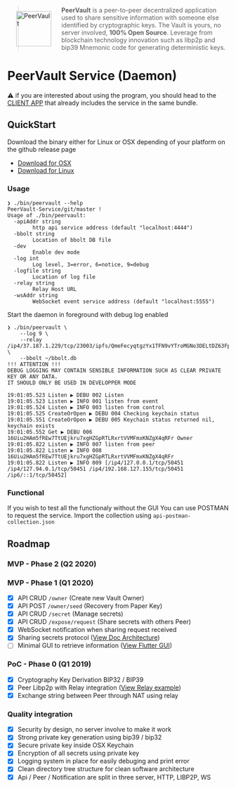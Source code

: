 <a href="https://peervault.github.io/architecture-rfcs">
  <img src="https://peervault.github.io/architecture-rfcs/images/peervault_logo.svg" alt="PeerVault" width="80px" align="left" style="padding:25px 20px 0 20px"/>
</a>

> **PeerVault** is a peer-to-peer decentralized application used to share sensitive information with someone else identified by cryptographic keys. 
The Vault is yours, no server involved, **100% Open Source**.
Leverage from blockchain technology innovation such as libp2p and bip39 Mnemonic code for generating deterministic keys.

# PeerVault Service (Daemon)

:warning: if you are interested about using the program, you should head to the [CLIENT APP](https://github.com/PeerVault/PeerVault-GUI-Flutter) that already includes the service in the same bundle.

## QuickStart

Download the binary either for Linux or OSX depending of your platform on the github release page

- [Download for OSX](https://github.com/PeerVault/PeerVault-Service/releases/download/v0.1.0/peervault-darwin)
- [Download for Linux](https://github.com/PeerVault/PeerVault-Service/releases/download/v0.1.0/peervault-linux)

### Usage

```
❯ ./bin/peervault --help                                                                                                                                                     PeerVault-Service/git/master !
Usage of ./bin/peervault:
  -apiAddr string
    	http api service address (default "localhost:4444")
  -bbolt string
    	Location of bbolt DB file
  -dev
    	Enable dev mode
  -log int
    	Log level, 3=error, 6=notice, 9=debug
  -logfile string
    	Location of log file
  -relay string
    	Relay Host URL
  -wsAddr string
    	WebSocket event service address (default "localhost:5555")
```

Start the daemon in foreground with debug log enabled

```
❯ ./bin/peervault \
    --log 9 \
    --relay /ip4/37.187.1.229/tcp/23003/ipfs/QmeFecyqtgzYx1TFN9vYTroMGNo3DELtDZ63FpjqUd6xfW \
    --bbolt ~/bbolt.db
!!! ATTENTION !!!
DEBUG LOGGING MAY CONTAIN SENSIBLE INFORMATION SUCH AS CLEAR PRIVATE KEY OR ANY DATA.
IT SHOULD ONLY BE USED IN DEVELOPPER MODE

19:01:05.523 Listen ▶ DEBU 002 Listen
19:01:05.523 Listen ▶ INFO 001 listen from event
19:01:05.524 Listen ▶ INFO 003 listen from control
19:01:05.525 CreateOrOpen ▶ DEBU 004 Checking keychain status
19:01:05.551 CreateOrOpen ▶ DEBU 005 Keychain status returned nil, keychain exists
19:01:05.552 Get ▶ DEBU 006 16Uiu2HAm5fREw7TtUEjkru7xgHZGpRTLRxrtVVMFmxKNZgX4qRFr Owner
19:01:05.822 Listen ▶ INFO 007 listen from peer
19:01:05.822 Listen ▶ INFO 008 16Uiu2HAm5fREw7TtUEjkru7xgHZGpRTLRxrtVVMFmxKNZgX4qRFr
19:01:05.822 Listen ▶ INFO 009 [/ip4/127.0.0.1/tcp/50451 /ip4/127.94.0.1/tcp/50451 /ip4/192.168.127.155/tcp/50451 /ip6/::1/tcp/50452]
```

### Functional

If you wish to test all the functionaly without the GUI
You can use POSTMAN to request the service.
Import the collection using `api-postman-collection.json`

## Roadmap

### MVP - Phase 2 (Q2 2020)

### MVP - Phase 1 (Q1 2020)

- [x] API CRUD `/owner` (Create new Vault Owner)
- [x] API POST `/owner/seed` (Recovery from Paper Key)
- [x] API CRUD `/secret` (Manage secrets)
- [x] API CRUD `/expose/request` (Share secrets with others Peer)
- [x] WebSocket notification when sharing request received
- [x] Sharing secrets protocol ([View Doc Architecture](https://peervault.github.io/architecture-rfcs/architecture/protocol/secret-sharing.html))
- [ ] Minimal GUI to retrieve information ([View Flutter GUI](https://github.com/PeerVault/PeerVault-GUI-Flutter))

### PoC - Phase 0 (Q1 2019)

- [x] Cryptography Key Derivation BIP32 / BIP39
- [x] Peer Libp2p with Relay integration ([View Relay example](https://github.com/PeerVault/go-libp2p-relay-app))
- [x] Exchange string between Peer through NAT using relay

### Quality integration

- [x] Security by design, no server involve to make it work
- [x] Strong private key generation using bip39 / bip32
- [x] Secure private key inside OSX Keychain
- [x] Encryption of all secrets using private key
- [x] Logging system in place for easily debuging and print error
- [x] Clean directory tree structure for clean software architecture
- [x] Api / Peer / Notification are split in three server, HTTP, LIBP2P, WS
